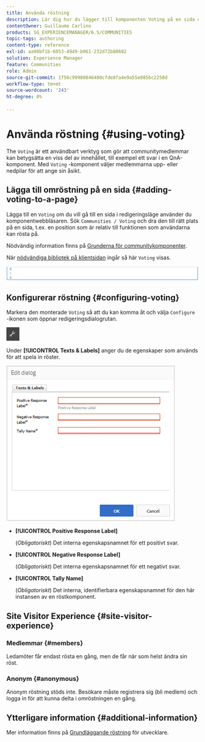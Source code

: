 ```yaml
---
title: Använda röstning
description: Lär dig hur du lägger till komponenten Voting på en sida där medlemmar i den inloggade communityn kan klassificera ett visst innehåll, till exempel ett svar.
contentOwner: Guillaume Carlino
products: SG_EXPERIENCEMANAGER/6.5/COMMUNITIES
topic-tags: authoring
content-type: reference
exl-id: aa90bf1b-6053-4949-b061-232d72b80682
solution: Experience Manager
feature: Communities
role: Admin
source-git-commit: 1f56c99980846400cfde8fa4e9a55e885bc2258d
workflow-type: tm+mt
source-wordcount: '243'
ht-degree: 0%

---
```


# Använda röstning {#using-voting}

The `Voting` är ett användbart verktyg som gör att communitymedlemmar kan betygsätta en viss del av innehållet, till exempel ett svar i en QnA-komponent. Med `Voting` -komponent väljer medlemmarna upp- eller nedpilar för att ange sin åsikt.

## Lägga till omröstning på en sida {#adding-voting-to-a-page}

Lägga till en `Voting` om du vill gå till en sida i redigeringsläge använder du komponentwebbläsaren. Sök `Communities / Voting` och dra den till rätt plats på en sida, t.ex. en position som är relativ till funktionen som användarna kan rösta på.

Nödvändig information finns på [Grunderna för communitykomponenter](basics.md).

När [nödvändiga bibliotek på klientsidan](essentials-voting.md#essentials-for-client-side) ingår så här `Voting` visas.

![röstningskomponent](assets/voting-component.png)

## Konfigurerar röstning {#configuring-voting}

Markera den monterade `Voting` så att du kan komma åt och välja `Configure` -ikonen som öppnar redigeringsdialogrutan.

![konfigurera](assets/configure-new.png)

Under **[!UICONTROL Texts & Labels]** anger du de egenskaper som används för att spela in röster.

![röstsetikett](assets/voting-label.png)

* **[!UICONTROL Positive Response Label]**

  (*Obligatoriskt*) Det interna egenskapsnamnet för ett positivt svar.

* **[!UICONTROL Negative Response Label]**

  (*Obligatoriskt*) Det interna egenskapsnamnet för ett negativt svar.

* **[!UICONTROL Tally Name]**

  (*Obligatoriskt*) Det interna, identifierbara egenskapsnamnet för den här instansen av en röstkomponent.

## Site Visitor Experience {#site-visitor-experience}

### Medlemmar {#members}

Ledamöter får endast rösta en gång, men de får när som helst ändra sin röst.

### Anonym {#anonymous}

Anonym röstning stöds inte. Besökare måste registrera sig (bli medlem) och logga in för att kunna delta i omröstningen en gång.

## Ytterligare information {#additional-information}

Mer information finns på [Grundläggande röstning](essentials-voting.md) för utvecklare.
